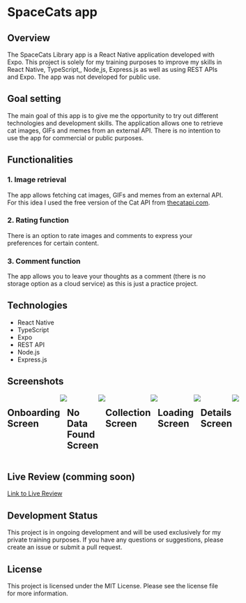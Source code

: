 # SpaceCats app

## Overview

The SpaceCats Library app is a React Native application developed with Expo. This project is solely for my training purposes to improve my skills in React Native, TypeScript,, Node,js, Express.js as well as using REST APIs and Expo. The app was not developed for public use.

## Goal setting

The main goal of this app is to give me the opportunity to try out different technologies and development skills. The application allows one to retrieve cat images, GIFs and memes from an external API. There is no intention to use the app for commercial or public purposes.

## Functionalities

### 1. Image retrieval
The app allows fetching cat images, GIFs and memes from an external API. For this idea I used the free version of the Cat API from [thecatapi.com](https://documenter.getpostman.com/view/4016432/RWToRJCq).

### 2. Rating function
There is an option to rate images and comments to express your preferences for certain content.

### 3. Comment function
The app allows you to leave your thoughts as a comment
(there is no storage option as a cloud service) as this is just a practice project.


## Technologies

- React Native
- TypeScript
- Expo
- REST API
- Node.js
- Express.js

## Screenshots

<div style="display: flex; justify-content: space-between;">
  <h2>Onboarding Screen</h2>
<image src= "https://github.com/John-CFO/SpaceCats/blob/master/onboarding.png?raw=true">

<h2>No Data Found Screen</h2>
<image src="https://github.com/John-CFO/SpaceCats/blob/master/nodata.png?raw=true">

  
<h2>Collection Screen</h2>
  <image src= "https://github.com/John-CFO/SpaceCats/blob/master/collection.png?raw=true">
    


  <h2>Loading Screen</h2>
  <image src="https://github.com/John-CFO/SpaceCats/blob/master/assets/readme_images/LOADINGSCREEN.png?raw=true">


  <h2>Details Screen</h2>
  <image src="https://github.com/John-CFO/SpaceCats/blob/master/assets/readme_images/DETAILSCREEN.png?raw=true">
</div>



## Live Review (comming soon)

[Link to Live Review](http/......................)

## Development Status

This project is in ongoing development and will be used exclusively for my private training purposes. If you have any questions or suggestions, please create an issue or submit a pull request.

## License

This project is licensed under the MIT License. Please see the license file for more information.
